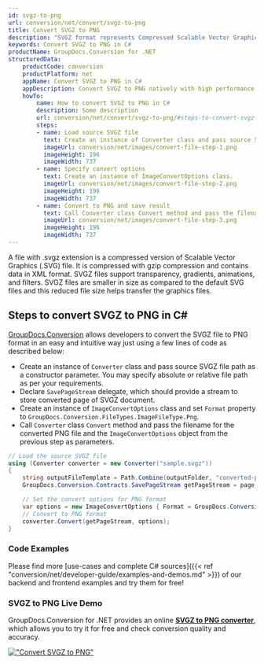 ```yaml
---
id: svgz-to-png
url: conversion/net/convert/svgz-to-png
title: Convert SVGZ to PNG
description: "SVGZ format represents Compressed Scalable Vector Graphics File with .svgz extension. Learn how to convert SVGZ to PNG file programmatically in C# language using GroupDocs.Conversion for .NET library."
keywords: Convert SVGZ to PNG in C#
productName: GroupDocs.Conversion for .NET
structuredData:
    productCode: conversion
    productPlatform: net
    appName: Convert SVGZ to PNG in C#
    appDescription: Convert SVGZ to PNG natively with high performance using C# language and server side GroupDocs.Conversion for .NET APIs, without the use of any software like Microsoft or Open Office.
    howTo:
        name: How to convert SVGZ to PNG in C# 
        description: Some description
        url: conversion/net/convert/svgz-to-png/#steps-to-convert-svgz-to-png-in-c
        steps:
        - name: Load source SVGZ file 
          text: Create an instance of Converter class and pass source SVGZ file path as a constructor parameter. You may specify absolute or relative file path as per your requirements. 
          imageUrl: conversion/net/images/convert-file-step-1.png
          imageHeight: 196
          imageWidth: 737
        - name: Specify convert options 
          text: Create an instance of ImageConvertOptions class.
          imageUrl: conversion/net/images/convert-file-step-2.png
          imageHeight: 196
          imageWidth: 737
        - name: Convert to PNG and save result 
          text: Call Converter class Convert method and pass the filename for the converted HTML file and the ImageConvertOptions object from the previous step as parameters.
          imageUrl: conversion/net/images/convert-file-step-3.png
          imageHeight: 196
          imageWidth: 737
---
```


A file with .svgz extension is a compressed version of Scalable Vector Graphics (.SVG) file. It is compressed with gzip compression and contains data in XML format. SVGZ files support transparency, gradients, animations, and filters. SVGZ files are smaller in size as compared to the default SVG files and this reduced file size helps transfer the graphics files.

## Steps to convert SVGZ to PNG in C#

[GroupDocs.Conversion](https://products.groupdocs.com/conversion/net) allows developers to convert the SVGZ file to PNG format in an easy and intuitive way just using a few lines of code as described below:

* Create an instance of `Converter` class and pass source SVGZ file path as a constructor parameter. You may specify absolute or relative file path as per your requirements. 
* Declare `SavePageStream` delegate, which should provide a stream to store converted page of SVGZ document.
* Create an instance of `ImageConvertOptions` class and set `Format` property to `GroupDocs.Conversion.FileTypes.ImageFileType.Png`.
* Call `Converter` class `Convert` method and pass the filename for the converted PNG file and the `ImageConvertOptions` object from the previous step as parameters.

```csharp
// Load the source SVGZ file
using (Converter converter = new Converter("sample.svgz"))
{
    string outputFileTemplate = Path.Combine(outputFolder, "converted-page-{0}.png");
    GroupDocs.Conversion.Contracts.SavePageStream getPageStream = page => new FileStream(string.Format(outputFileTemplate, page), FileMode.Create);

    // Set the convert options for PNG format
    var options = new ImageConvertOptions { Format = GroupDocs.Conversion.FileTypes.ImageFileType.Png };   
    // Convert to PNG format
    converter.Convert(getPageStream, options);
}
```

### Code Examples

Please find more [use-cases and complete C# sources]({{< ref "conversion/net/developer-guide/examples-and-demos.md" >}}) of our backend and frontend examples and try them for free!

### SVGZ to PNG Live Demo

GroupDocs.Conversion for .NET provides an online [**SVGZ to PNG converter**](https://products.groupdocs.app/conversion/svgz-to-png), which allows you to try it for free and check conversion quality and accuracy.

[!["Convert SVGZ to PNG"](conversion/net/images/convert-to-png/convert-svgz-to-png.png)](https://products.groupdocs.app/conversion/svgz-to-png)